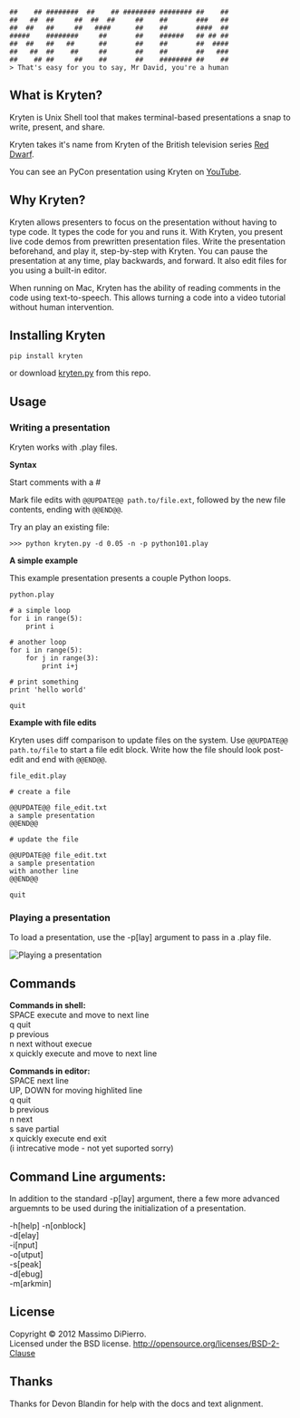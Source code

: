 ````
##    ## ########  ##    ## ######## ######## ##    ## 
##   ##  ##     ##  ##  ##     ##    ##       ###   ## 
##  ##   ##     ##   ####      ##    ##       ####  ## 
#####    ########     ##       ##    ######   ## ## ## 
##  ##   ##   ##      ##       ##    ##       ##  #### 
##   ##  ##    ##     ##       ##    ##       ##   ### 
##    ## ##     ##    ##       ##    ######## ##    ##
> That's easy for you to say, Mr David, you're a human
````

## What is Kryten?

Kryten is Unix Shell tool that makes terminal-based presentations a snap to write, present, and share.

Kryten takes it's name from Kryten of the British television series [Red Dwarf](http://www.youtube.com/watch?v=CrUuuyg0Y54).

You can see an PyCon presentation using Kryten on [YouTube](http://www.youtube.com/watch?v=M5IPlMe83yI).

## Why Kryten?

Kryten allows presenters to focus on the presentation without having to type code. It types the code for you and runs it. With Kryten, you present live code demos from prewritten presentation files. Write the presentation beforehand, and play it, step-by-step with Kryten. You can pause the presentation at any time, play backwards, and forward. It also edit files for you using a built-in editor.

When running on Mac, Kryten has the ability of reading comments in the code using text-to-speech. 
This allows turning a code into a video tutorial without human intervention.

## Installing Kryten  
	
    pip install kryten

or download [kryten.py](https://github.com/mdipierro/kryten/blob/master/kryten.py) from this repo.
	

## Usage

### Writing a presentation

Kryten works with .play files.

**Syntax**

Start comments with a #

Mark file edits with `@@UPDATE@@ path.to/file.ext`, followed by the new file contents, ending with `@@END@@`.

Try an play an existing file:

    >>> python kryten.py -d 0.05 -n -p python101.play

**A simple example**

This example presentation presents a couple Python loops.
    
`python.play`

```
# a simple loop
for i in range(5):
    print i

# another loop
for i in range(5):
    for j in range(3):
        print i+j

# print something
print 'hello world'

quit
```

**Example with file edits**

Kryten uses diff comparison to update files on the system. Use `@@UPDATE@@ path.to/file` to start a file edit block. Write how the file should look post-edit and end with `@@END@@`.

`file_edit.play`

```
# create a file

@@UPDATE@@ file_edit.txt
a sample presentation
@@END@@

# update the file

@@UPDATE@@ file_edit.txt
a sample presentation
with another line
@@END@@

quit
```

### Playing a presentation

To load a presentation, use the -p[lay] argument to pass in a .play file.

![Playing a presentation](https://photos-1.dropbox.com/t/0/AACl_2MJwzVWlZClFKmhlBQY2URtOkpY3XzN1Ts1Bb4Vvg/10/1096930/png/2048x1536/2/1355234400/0/2/screenshot_python.png/nOVHlQnBi-fYrt4OMqd7vbNS4CpX1k5Ok324UfG9AmI)

## Commands

__Commands in shell:__  
SPACE execute and move to next line  
q quit  
p previous  
n next without execue  
x quickly execute and move to next line  

__Commands in editor:__  
SPACE next line  
UP, DOWN for moving highlited line  
q quit  
b previous  
n next  
s save partial  
x quickly execute end exit  
(i intrecative mode - not yet suported sorry)
	
## Command Line arguments:

In addition to the standard -p[lay] argument, there a few more advanced arguemnts to be used during the initialization of a presentation.

-h[help]
-n[onblock]  
-d[elay]  
-i[nput]  
-o[utput]  
-s[peak]  
-d[ebug]  
-m[arkmin]

## License

Copyright © 2012 Massimo DiPierro.  
Licensed under the BSD license.
<http://opensource.org/licenses/BSD-2-Clause>

## Thanks

Thanks for Devon Blandin for help with the docs and text alignment. 